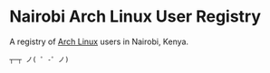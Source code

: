 # Nairobi Arch Linux User Registry

A registry of [Arch Linux](https://www.archlinux.org/) users in Nairobi, Kenya.

`┬─┬﻿ ノ( ゜-゜ノ)`
